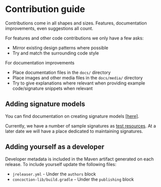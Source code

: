 # Contribution guide

Contributions come in all shapes and sizes. Features, documentation improvements, even suggestions all count.

For features and other code contributions we only have a few asks:
- Mirror existing design patterns where possible
- Try and match the surrounding code style

For documentation improvements
- Place documentation files in the `docs/` directory
- Place images and other media files in the `docs/media/` directory
- Try to give explanations where relevant when providing example code/signature snippets when relevant

## Adding signature models

You can find documentation on creating signature models [[here]](docs/ModelFormat.md).

Currently, we have a number of sample signatures as [test resources](concoction-lib/src/test/resources/models).
At a later date we will have a place dedicated to maintaining signatures.

## Adding yourself as a developer

Developer metadata is included in the Maven artifact generated on each release.
To include yourself update the following files:

- `jreleaser.yml` - Under the `authors` block
- `concoction-lib/build.gradle` - Under the `publishing` block
